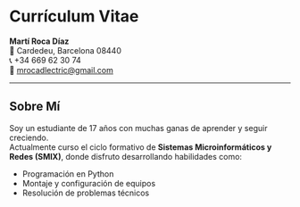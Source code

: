 # Currículum Vitae

**Martí Roca Díaz**  
📍 Cardedeu, Barcelona 08440  
📞 +34 669 62 30 74  
📧 mrocadlectric@gmail.com  

---

## Sobre Mí

Soy un estudiante de 17 años con muchas ganas de aprender y seguir creciendo.  
Actualmente curso el ciclo formativo de **Sistemas Microinformáticos y Redes (SMIX)**, donde disfruto desarrollando habilidades como:

- Programación en Python  
- Montaje y configuración de equipos  
- Resolución de problemas técnicos
